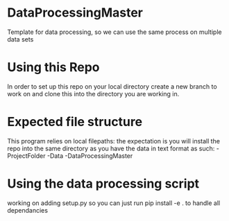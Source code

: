 # DataProcessingMaster
Template for data processing, so we can use the same process on multiple data sets

# Using this Repo
In order to set up this repo on your local directory create a new branch to work on and clone this into the directory you are working in.

# Expected file structure
This program relies on local filepaths:
the expectation is you will install the repo into the same directory as you have the data in text format as such:
-ProjectFolder
  -Data
  -DataProcessingMaster
  
# Using the data processing script
working on adding setup.py so you can just run pip install -e . to handle all dependancies